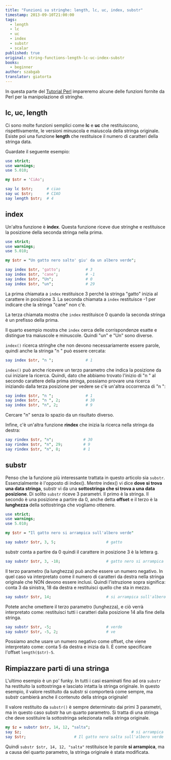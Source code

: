 ```yaml
---
title: "Funzioni su stringhe: length, lc, uc, index, substr"
timestamp: 2013-09-10T21:00:00
tags:
  - length
  - lc
  - uc
  - index
  - substr
  - scalar
published: true
original: string-functions-length-lc-uc-index-substr
books:
  - beginner
author: szabgab
translator: giatorta
---
```



In questa parte del [Tutorial Perl](/perl-tutorial) impareremo
alcune delle funzioni fornite da Perl per la manipolazione di stringhe.


## lc, uc, length

Ci sono molte funzioni semplici come <b>lc</b> e <b>uc</b>
che restituiscono, rispettivamente, le versioni minuscola e maiuscola della stringa originale.
Esiste poi una funzione <b>length</b> che restituisce il numero di caratteri della stringa data.

Guardate il seguente esempio:

```perl
use strict;
use warnings;
use 5.010;

my $str = 'CiAo';

say lc $str;      # ciao
say uc $str;      # CIAO
say length $str;  # 4
```


## index

Un'altra funzione è <b>index</b>. Questa funzione riceve due stringhe e restituisce
la posizione della seconda stringa nella prima.

```perl
use strict;
use warnings;
use 5.010;

my $str = "Un gatto nero salto' giu' da un albero verde";

say index $str, 'gatto';           # 3
say index $str, 'cane';            # -1
say index $str, "Un";              # 0
say index $str, "un";              # 29
```

La prima chiamata a `index` restituisce 3 perché la stringa "gatto" inizia al carattere in posizione 3.
La seconda chiamata a `index` restituisce -1 per indicare che la stringa "cane" non c'è.

La terza chiamata mostra che `index` restituisce 0
quando la seconda stringa è un prefisso della prima.

Il quarto esempio mostra che `index` cerca delle corrispondenze esatte e distingue tra maiuscole e minuscole.
Quindi "un" e "Un" sono diverse.

`index()` ricerca stringhe che non devono necessariamente essere parole, quindi anche la stringa "n " può essere cercata:

```perl
say index $str, "n ";              # 1
```

`index()` può anche ricevere un terzo parametro che indica la posizione da cui
iniziare la ricerca. Quindi, dato che abbiamo trovato l'inizio di "n " al secondo carattere della prima stringa,
possiamo provare una ricerca iniziando dalla terza posizione per vedere se c'è un'altra occorrenza di "n ":

```perl
say index $str, "n ";              # 1
say index $str, "n ", 2;           # 30
say index $str, "n", 2;            # 9
```

Cercare "n" senza lo spazio da un risultato diverso.

Infine, c'è un'altra funzione <b>rindex</b>
che inizia la ricerca nella stringa da destra:

```perl
say rindex $str, "n";             # 30
say rindex $str, "n", 29;         # 9
say rindex $str, "n", 8;          # 1
```

## substr

Penso che la funzione più interessante trattata in questo articolo sia `substr`.
Essenzialmente è l'opposto di index(). Mentre index() vi dice
<b>dove si trova una data stringa</b>, substr vi da una <b>sottostringa che si trova a una data posizione</b>.
Di solito `substr` riceve 3 parametri. Il primo è la stringa. Il secondo è una posizione
a partire da 0, anche detta <b>offset</b> e il terzo è la <b>lunghezza</b> della
sottostringa che vogliamo ottenere.

```perl
use strict;
use warnings;
use 5.010;

my $str = "Il gatto nero si arrampica sull'albero verde"

say substr $str, 3, 5;                      # gatto
```

substr conta a partire da 0 quindi il carattere in posizione 3 è la lettera g.

```perl
say substr $str, 3, -18;                    # gatto nero si arrampica
```

Il terzo parametro (la lunghezza) può anche essere un numero negativo. In quel caso va interpretato
come il numero di caratteri da destra nella stringa originale che
NON devono essere inclusi. Quindi l'istruzione sopra significa: conta 3 da sinistra, 18 da destra
e restituisci quello che sta in mezzo.

```perl
say substr $str, 14;                        # si arrampica sull'albero verde
```

Potete anche omettere il terzo parametro (lunghezza), e ciò verrà interpretato come:
restituisci tutti i caratteri dalla posizione 14 alla fine della stringa.

```perl
say substr $str, -5;                        # verde
say substr $str, -5, 2;                     # ve
```

Possiamo anche usare un numero negativo come offset, che viene interpretato come:
conta 5 da destra e inizia da lì. È come specificare l'offset
`length($str)-5`.

## Rimpiazzare parti di una stringa

L'ultimo esempio è un po' funky.
In tutti i casi esaminati fino ad ora `substr` ha restituito la sottostringa
e lasciato intatta la stringa originale. In questo esempio, il valore restituito da
substr si comporterà come sempre, ma substr cambierà anche
il contenuto della stringa originale!

Il valore restituito da `substr()` è sempre determinato dai primi 3 parametri,
ma in questo caso substr ha un quarto parametro. Si tratta di una stringa che deve
sostituire la sottostringa selezionata nella stringa originale.

```perl
my $z = substr $str, 14, 12, "salta";
say $z;                                                # si arrampica
say $str;                     # Il gatto nero salta sull'albero verde
```

Quindi `substr $str, 14, 12, "salta"` restituisce le parole <b>si arrampica</b>,
ma a causa del quarto parametro, la stringa originale è stata modificata.

